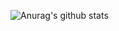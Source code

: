 ![Anurag's github stats](https://github-readme-stats.vercel.app/api?username=regisnew&count_private=true&show_icons=true&title_color=5C2DAE&icon_color=5C2DAE&line_height=20)
